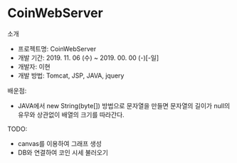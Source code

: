 # CoinWebServer
소개
 - 프로젝트명: CoinWebServer
 - 개발 기간: 2019. 11. 06 (수) ~  2019. 00. 00 (-)[-일]
 - 개발자: 이현
 - 개발 방법: Tomcat, JSP, JAVA, jquery

배운점:
 - JAVA에서 new String(byte[]) 방법으로 문자열을 만들면 문자열의 길이가 null의 유무와 상관없이 배열의 크기를 따라간다.

TODO:
 - canvas를 이용하여 그래프 생성
 - DB와 연결하여 코인 시세 불러오기